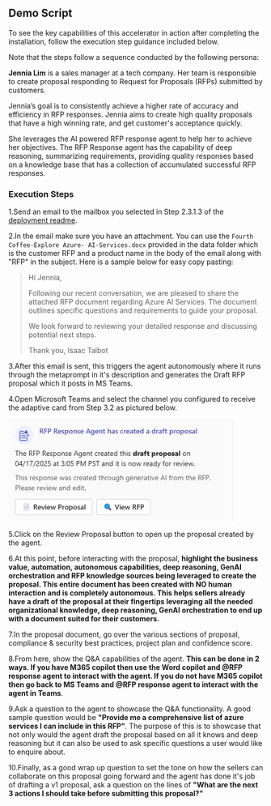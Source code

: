 ## Demo Script

To see the key capabilities of this accelerator in action after completing the installation, follow the execution step guidance included below.

Note that the steps follow a sequence conducted by the following persona:

**Jennia Lim** is a sales manager at a tech company. Her team is responsible to create proposal responding to Request for Proposals (RFPs) submitted by customers.

Jennia’s goal is to consistently achieve a higher rate of accuracy and efficiency in RFP responses. Jennia aims to create high quality proposals that have a high winning rate, and get customer's acceptance quickly.

She leverages the AI powered RFP response agent to help her to achieve her objectives. The RFP Response agent has the capability of deep reasoning, summarizing requirements, providing quality responses based on a knowledge base that has a collection of accumulated successful RFP responses.

### Execution Steps

1.Send an email to the mailbox you selected in Step 2.3.1.3 of the [deployment readme](GitHubRepo/Deployment/README.md).

2.In the email make sure you have an attachment. You can use the `Fourth Coffee-Explore Azure- AI-Services.docx`  provided in the data folder which is the customer RFP and a product name in the body of the email along with "RFP" in the subject. Here is a sample below for easy copy pasting:

> Hi Jennia,
>
> Following our recent conversation, we are pleased to share the attached RFP document regarding Azure AI Services. The document outlines specific questions and requirements to guide your proposal.
>
> We look forward to reviewing your detailed response and discussing potential next steps.
>
> Thank you,
>  Isaac Talbot

3.After this email is sent, this triggers the agent autonomously where it runs through the metaprompt in it's description and generates the Draft RFP proposal which it posts in MS Teams.

4.Open Microsoft Teams and select the channel you configured to receive the adaptive card from Step 3.2 as pictured below.

![Adaptive Card](./Images/adaptivecard.png)

5.Click on the Review Proposal button to open up the proposal created by the agent.

6.At this point, before interacting with the proposal, **highlight the business value, automation, autonomous capabilities, deep reasoning, GenAI orchestration and RFP knowledge sources being leveraged to create the proposal. This entire document has been created with NO human interaction and is completely autonomous. This helps sellers already have a draft of the proposal at their fingertips leveraging all the needed organizational knowledge, deep reasoning, GenAI orchestration to end up with a document suited for their customers.**

7.In the proposal document, go over the various sections of proposal, compliance & security best practices, project plan and confidence score.

8.From here, show the Q&A capabilities of the agent. **This can be done in 2 ways. If you have M365 copilot then use the Word copilot and @RFP response agent to interact with the agent. If you do not have M365 copilot then go back to MS Teams and @RFP response agent to interact with the agent in Teams**.

9.Ask a question to the agent to showcase the Q&A functionality. A good sample question would be **"Provide me a comprehensive list of azure services I can include in this RFP"**. The purpose of this is to showcase that not only would the agent draft the proposal based on all it knows and deep reasoning but it can also be used to ask specific questions a user would like to enquire about.

10.Finally, as a good wrap up question to set the tone on how the sellers can collaborate on this proposal going forward and the agent has done it's job of drafting a v1 proposal, ask a question on the lines of **"What are the next 3 actions I should take before submitting this proposal?"**
